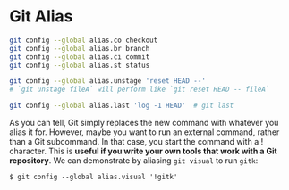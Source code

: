 # Git Alias

```bash
git config --global alias.co checkout
git config --global alias.br branch
git config --global alias.ci commit
git config --global alias.st status
```

```bash
git config --global alias.unstage 'reset HEAD --'
# `git unstage fileA` will perform like `git reset HEAD -- fileA`
```

```bash
git config --global alias.last 'log -1 HEAD'  # git last
```

As you can tell, Git simply replaces the new command with whatever you alias it for. However, maybe you want to run an external command, rather than a Git subcommand. In that case, you start the command with a ! character. This is **useful if you write your own tools that work with a Git repository**. We can demonstrate by aliasing `git visual` to run `gitk`:

`$ git config --global alias.visual '!gitk'`
